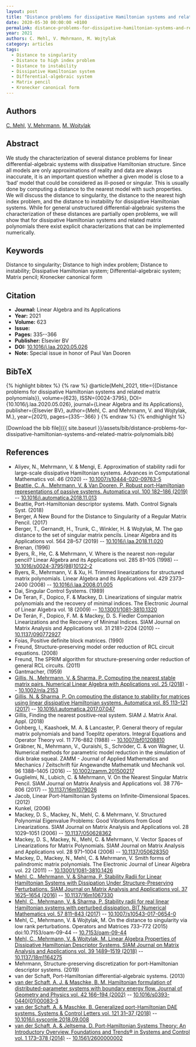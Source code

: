 ```yaml
---
layout: post
title: "Distance problems for dissipative Hamiltonian systems and related matrix polynomials"
date: 2020-05-30 00:00:00 +0100
permalink: distance-problems-for-dissipative-hamiltonian-systems-and-related-matrix-polynomials
year: 2021
authors: C. Mehl, V. Mehrmann, M. Wojtylak
category: articles
tags:
  - Distance to singularity
  - Distance to high index problem
  - Distance to instability
  - Dissipative Hamiltonian system
  - Differential-algebraic system
  - Matrix pencil
  - Kronecker canonical form
---
```

 
## Authors
[C. Mehl](authors/christian-mehl), [V. Mehrmann](authors/volker-mehrmann), [M. Wojtylak](authors/michal-wojtylak)
 
## Abstract
We study the characterization of several distance problems for linear differential-algebraic systems with dissipative Hamiltonian structure. Since all models are only approximations of reality and data are always inaccurate, it is an important question whether a given model is close to a ‘bad’ model that could be considered as ill-posed or singular. This is usually done by computing a distance to the nearest model with such properties. We will discuss the distance to singularity, the distance to the nearest high index problem, and the distance to instability for dissipative Hamiltonian systems. While for general unstructured differential-algebraic systems the characterization of these distances are partially open problems, we will show that for dissipative Hamiltonian systems and related matrix polynomials there exist explicit characterizations that can be implemented numerically.
 
## Keywords
Distance to singularity; Distance to high index problem; Distance to instability; Dissipative Hamiltonian system; Differential-algebraic system; Matrix pencil; Kronecker canonical form
 
## Citation
- **Journal:** Linear Algebra and its Applications
- **Year:** 2021
- **Volume:** 623
- **Issue:** 
- **Pages:** 335--366
- **Publisher:** Elsevier BV
- **DOI:** [10.1016/j.laa.2020.05.026](https://doi.org/10.1016/j.laa.2020.05.026)
- **Note:** Special issue in honor of Paul Van Dooren
 
## BibTeX
{% highlight bibtex %}
{% raw %}
@article{Mehl_2021,
  title={{Distance problems for dissipative Hamiltonian systems and related matrix polynomials}},
  volume={623},
  ISSN={0024-3795},
  DOI={10.1016/j.laa.2020.05.026},
  journal={Linear Algebra and its Applications},
  publisher={Elsevier BV},
  author={Mehl, C. and Mehrmann, V. and Wojtylak, M.},
  year={2021},
  pages={335--366}
}
{% endraw %}
{% endhighlight %}
 
[Download the bib file]({{ site.baseurl }}/assets/bib/distance-problems-for-dissipative-hamiltonian-systems-and-related-matrix-polynomials.bib)
 
## References
- Aliyev, N., Mehrmann, V. & Mengi, E. Approximation of stability radii for large-scale dissipative Hamiltonian systems. Advances in Computational Mathematics vol. 46 (2020) -- [10.1007/s10444-020-09763-5](https://doi.org/10.1007/s10444-020-09763-5)
- [Beattie, C. A., Mehrmann, V. & Van Dooren, P. Robust port-Hamiltonian representations of passive systems. Automatica vol. 100 182–186 (2019)](robust-port-hamiltonian-representations-of-passive-systems) -- [10.1016/j.automatica.2018.11.013](https://doi.org/10.1016/j.automatica.2018.11.013)
- Beattie, Port-Hamiltonian descriptor systems. Math. Control Signals Syst. (2018)
- Berger, A New Bound for the Distance to Singularity of a Regular Matrix Pencil. (2017)
- Berger, T., Gernandt, H., Trunk, C., Winkler, H. & Wojtylak, M. The gap distance to the set of singular matrix pencils. Linear Algebra and its Applications vol. 564 28–57 (2019) -- [10.1016/j.laa.2018.11.020](https://doi.org/10.1016/j.laa.2018.11.020)
- Brenan, (1996)
- Byers, R., He, C. & Mehrmann, V. Where is the nearest non-regular pencil? Linear Algebra and its Applications vol. 285 81–105 (1998) -- [10.1016/s0024-3795(98)10122-2](https://doi.org/10.1016/s0024-3795(98)10122-2)
- Byers, R., Mehrmann, V. & Xu, H. Trimmed linearizations for structured matrix polynomials. Linear Algebra and its Applications vol. 429 2373–2400 (2008) -- [10.1016/j.laa.2008.01.005](https://doi.org/10.1016/j.laa.2008.01.005)
- Dai, Singular Control Systems. (1989)
- De Teran, F., Dopico, F. & Mackey, D. Linearizations of singular matrix polynomials and the recovery of minimal indices. The Electronic Journal of Linear Algebra vol. 18 (2009) -- [10.13001/1081-3810.1320](https://doi.org/10.13001/1081-3810.1320)
- De Terán, F., Dopico, F. M. & Mackey, D. S. Fiedler Companion Linearizations and the Recovery of Minimal Indices. SIAM Journal on Matrix Analysis and Applications vol. 31 2181–2204 (2010) -- [10.1137/090772927](https://doi.org/10.1137/090772927)
- Foias, Positive definite block matrices. (1990)
- Freund, Structure-preserving model order reduction of RCL circuit equations. (2008)
- Freund, The SPRIM algorithm for structure-preserving order reduction of general RCL circuits. (2011)
- Gantmacher, (1959)
- [Gillis, N., Mehrmann, V. & Sharma, P. Computing the nearest stable matrix pairs. Numerical Linear Algebra with Applications vol. 25 (2018)](computing-the-nearest-stable-matrix-pairs) -- [10.1002/nla.2153](https://doi.org/10.1002/nla.2153)
- [Gillis, N. & Sharma, P. On computing the distance to stability for matrices using linear dissipative Hamiltonian systems. Automatica vol. 85 113–121 (2017)](on-computing-the-distance-to-stability-for-matrices-using-linear-dissipative-hamiltonian-systems) -- [10.1016/j.automatica.2017.07.047](https://doi.org/10.1016/j.automatica.2017.07.047)
- Gillis, Finding the nearest positive-real system. SIAM J. Matrix Anal. Appl. (2018)
- Gohberg, I., Kaashoek, M. A. & Lancaster, P. General theory of regular matrix polynomials and band Toeplitz operators. Integral Equations and Operator Theory vol. 11 776–882 (1988) -- [10.1007/bf01208810](https://doi.org/10.1007/bf01208810)
- Gräbner, N., Mehrmann, V., Quraishi, S., Schröder, C. & von Wagner, U. Numerical methods for parametric model reduction in the simulation of disk brake squeal. ZAMM - Journal of Applied Mathematics and Mechanics / Zeitschrift für Angewandte Mathematik und Mechanik vol. 96 1388–1405 (2016) -- [10.1002/zamm.201500217](https://doi.org/10.1002/zamm.201500217)
- Guglielmi, N., Lubich, C. & Mehrmann, V. On the Nearest Singular Matrix Pencil. SIAM Journal on Matrix Analysis and Applications vol. 38 776–806 (2017) -- [10.1137/16m1079026](https://doi.org/10.1137/16m1079026)
- Jacob, Linear Port-Hamiltonian Systems on Infinite-Dimensional Spaces. (2012)
- Kunkel, (2006)
- Mackey, D. S., Mackey, N., Mehl, C. & Mehrmann, V. Structured Polynomial Eigenvalue Problems: Good Vibrations from Good Linearizations. SIAM Journal on Matrix Analysis and Applications vol. 28 1029–1051 (2006) -- [10.1137/050628362](https://doi.org/10.1137/050628362)
- Mackey, D. S., Mackey, N., Mehl, C. & Mehrmann, V. Vector Spaces of Linearizations for Matrix Polynomials. SIAM Journal on Matrix Analysis and Applications vol. 28 971–1004 (2006) -- [10.1137/050628350](https://doi.org/10.1137/050628350)
- Mackey, D., Mackey, N., Mehl, C. & Mehrmann, V. Smith forms of palindromic matrix polynomials. The Electronic Journal of Linear Algebra vol. 22 (2011) -- [10.13001/1081-3810.1426](https://doi.org/10.13001/1081-3810.1426)
- [Mehl, C., Mehrmann, V. & Sharma, P. Stability Radii for Linear Hamiltonian Systems with Dissipation Under Structure-Preserving Perturbations. SIAM Journal on Matrix Analysis and Applications vol. 37 1625–1654 (2016)](stability-radii-for-linear-hamiltonian-systems-with-dissipation-under-structure-preserving-perturbations) -- [10.1137/16m1067330](https://doi.org/10.1137/16m1067330)
- [Mehl, C., Mehrmann, V. & Sharma, P. Stability radii for real linear Hamiltonian systems with perturbed dissipation. BIT Numerical Mathematics vol. 57 811–843 (2017)](stability-radii-for-real-linear-hamiltonian-systems-with-perturbed-dissipation) -- [10.1007/s10543-017-0654-0](https://doi.org/10.1007/s10543-017-0654-0)
- Mehl, C., Mehrmann, V. & Wojtylak, M. On the distance to singularity via low rank perturbations. Operators and Matrices 733–772 (2015) doi:10.7153/oam-09-44 -- [10.7153/oam-09-44](https://doi.org/10.7153/oam-09-44)
- [Mehl, C., Mehrmann, V. & Wojtylak, M. Linear Algebra Properties of Dissipative Hamiltonian Descriptor Systems. SIAM Journal on Matrix Analysis and Applications vol. 39 1489–1519 (2018)](linear-algebra-properties-of-dissipative-hamiltonian-descriptor-systems) -- [10.1137/18m1164275](https://doi.org/10.1137/18m1164275)
- Mehrmann, Structure-preserving discretization for port-Hamiltonian descriptor systems. (2019)
- van der Schaft, Port-Hamiltonian differential-algebraic systems. (2013)
- [van der Schaft, A. J. & Maschke, B. M. Hamiltonian formulation of distributed-parameter systems with boundary energy flow. Journal of Geometry and Physics vol. 42 166–194 (2002)](hamiltonian-formulation-of-distributed-parameter-systems-with-boundary-energy-flow) -- [10.1016/s0393-0440(01)00083-3](https://doi.org/10.1016/s0393-0440(01)00083-3)
- [van der Schaft, A. & Maschke, B. Generalized port-Hamiltonian DAE systems. Systems &amp; Control Letters vol. 121 31–37 (2018)](generalized-port-hamiltonian-dae-systems) -- [10.1016/j.sysconle.2018.09.008](https://doi.org/10.1016/j.sysconle.2018.09.008)
- [van der Schaft, A. & Jeltsema, D. Port-Hamiltonian Systems Theory: An Introductory Overview. Foundations and Trends® in Systems and Control vol. 1 173–378 (2014)](port-hamiltonian-systems-theory-an-introductory-overview) -- [10.1561/2600000002](https://doi.org/10.1561/2600000002)


